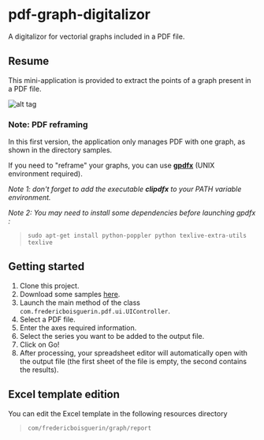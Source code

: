 # pdf-graph-digitalizor
A digitalizor for vectorial graphs included in a PDF file.

## Resume
This mini-application is provided to extract the points of a graph present in a PDF file.

![alt tag](https://github.com/FredericBoisguerin/pdf-graph-ditigalizor/blob/master/screenshot.png)

### Note: PDF reframing
In this first version, the application only manages PDF with one graph, as shown in the directory samples.

If you need to "reframe" your graphs, you can use **[gpdfx](https://github.com/lehner/gpdfx)** (UNIX environment required).

_Note 1: don't forget to add the executable **clipdfx** to your PATH variable environment._

_Note 2: You may need to install some dependencies before launching gpdfx :_
> `sudo apt-get install python-poppler python texlive-extra-utils texlive`

## Getting started

1. Clone this project.
2. Download some samples [here](https://github.com/FredericBoisguerin/pdf-graph-ditigalizor/tree/master/samples).
3. Launch the main method of the class
`com.fredericboisguerin.pdf.ui.UIController`.
4. Select a PDF file.
5. Enter the axes required information.
6. Select the series you want to be added to the output file.
7. Click on Go!
8. After processing, your spreadsheet editor will automatically open with the output file (the first sheet of the file is empty, the second contains the results).

## Excel template edition
You can edit the Excel template in the following resources directory
> `com/fredericboisguerin/graph/report`